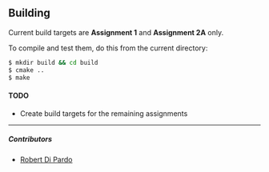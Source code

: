 ## Building

Current build targets are **Assignment 1** and **Assignment 2A** only.

To compile and test them, do this from the current directory: 

```bash
$ mkdir build && cd build
$ cmake ..
$ make
```

#### TODO

- Create build targets for the remaining assignments

---

##### Contributors 

 - [Robert Di Pardo](https://github.com/rdipardo)

